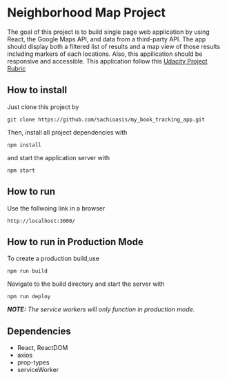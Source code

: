 # Neighborhood Map Project
The goal of this project is to build single page web application by using React, the Google Maps API, and data from a third-party API. The app should display both a filtered list of results and a map view of those results including markers of each locations. Also, this appilication should be responsive and accessible.
This application follow this [Udacity Project Rubric](https://review.udacity.com/#!/rubrics/1351/view)

## How to install

Just clone this project by
```
git clone https://github.com/sachioasis/my_book_tracking_app.git
```

Then, install all project dependencies with 
```
npm install
```
and start the application server with 
```
npm start
```

## How to run

Use the follwoing link in a browser
```
http://localhost:3000/
```

## How to run in Production Mode
To create a production build,use 
```
npm run build
```
Navigate to the build directory and start the server with 
```
npm run deploy
```

***NOTE:*** *The service workers will only function in production mode.*


## Dependencies
- React, ReactDOM
- axios
- prop-types
- serviceWorker